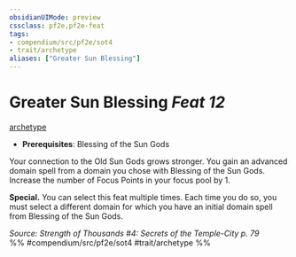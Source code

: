 ```yaml
---
obsidianUIMode: preview
cssclass: pf2e,pf2e-feat
tags:
- compendium/src/pf2e/sot4
- trait/archetype
aliases: ["Greater Sun Blessing"]
---
```

# Greater Sun Blessing  *Feat 12*  
[archetype](archetype.md "Archetype Feat Trait")  

- **Prerequisites**: Blessing of the Sun Gods

Your connection to the Old Sun Gods grows stronger. You gain an advanced domain spell from a domain you chose with Blessing of the Sun Gods. Increase the number of Focus Points in your focus pool by 1.

**Special.** You can select this feat multiple times. Each time you do so, you must select a different domain for which you have an initial domain spell from Blessing of the Sun Gods.

*Source: Strength of Thousands #4: Secrets of the Temple-City p. 79*  
%% #compendium/src/pf2e/sot4 #trait/archetype %%